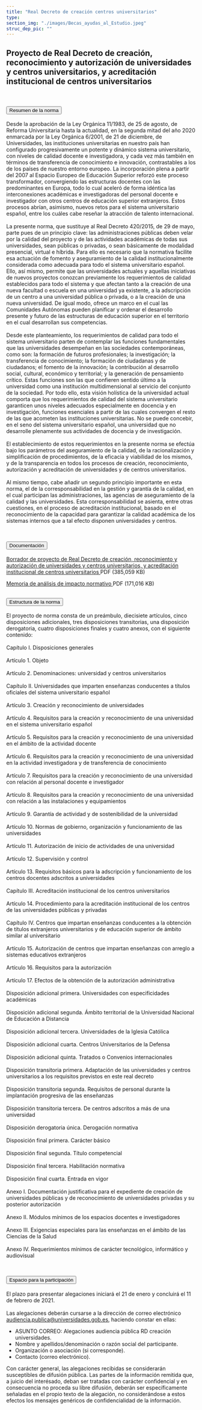```yaml
---
title: "Real Decreto de creación centros universitarios"
type: 
section_img: "./images/Becas_ayudas_al_Estudio.jpeg"
struc_dep_pic: ""
---
```

## Proyecto de Real Decreto de creación, reconocimiento y autorización de universidades y centros universitarios, y acreditación institucional de centros universitarios<br><br>
<section>
    <article>
        <div class="container container_xl_accoordion p-0">
            <div class="row mt-4">
                <div class="col-lg-12 content_collapse mb-120">
                                <div class="accordion" id="accordionPanelsStayOpenExample">
                                    <div class="accordion-item">
                                        <h2 class="accordion-header" id="panelsStayOpen-headingOne">
                                            <button class="accordion-button collapsed" type="button" data-bs-toggle="collapse" data-bs-target="#panelsStayOpen-collapseOne" aria-expanded="false" aria-controls="panelsStayOpen-collapseOne">
                                               Resumen de la norma
                                            </button>
                                        </h2>
                                        <div id="panelsStayOpen-collapseOne" class="accordion-collapse collapse " aria-labelledby="panelsStayOpen-headingOne">
                                            <div class="accordion-body">
                                                <article id="section_link">
                                                    <div class="container-fluid">
                                                        <div class="row">
                                                            <div class="col-12">
                                                                Desde la aprobación de la Ley Orgánica 11/1983, de 25 de agosto, de Reforma Universitaria hasta la actualidad, en la segunda mitad del año 2020 enmarcada por la Ley Orgánica 6/2001, de 21 de diciembre, de Universidades, las instituciones universitarias en nuestro país han configurado progresivamente un potente y dinámico sistema universitario, con niveles de calidad docente e investigadora, y cada vez más también en términos de transferencia de conocimiento e innovación, contrastables a los de los países de nuestro entorno europeo. La incorporación plena a partir del 2007 al Espacio Europeo de Educación Superior reforzó este proceso transformador, convergiendo las estructuras docentes con las predominantes en Europa, todo lo cual aceleró de forma idéntica las interconexiones académicas e investigadoras del personal docente e investigador con otros centros de educación superior extranjeros. Estos procesos abrían, asimismo, nuevos retos para el sistema universitario español, entre los cuáles cabe reseñar la atracción de talento internacional. <br><br>
								La presente norma, que sustituye al Real Decreto 420/2015, de 29 de mayo, parte pues de un principio clave: las administraciones públicas deben velar por la calidad del proyecto y de las actividades académicas de todas sus universidades, sean públicas o privadas, o sean básicamente de modalidad presencial, virtual e híbrida. Para ello es necesario que la normativa facilite esa actuación de fomento y aseguramiento de la calidad institucionalmente considerada como adecuada para todo el sistema universitario español. Ello, así mismo, permite que las universidades actuales y aquellas iniciativas de nuevos proyectos conozcan previamente los requerimientos de calidad establecidos para todo el sistema y que afectan tanto a la creación de una nueva facultad o escuela en una universidad ya existente, a la adscripción de un centro a una universidad pública o privada, o a la creación de una nueva universidad. De igual modo, ofrece un marco en el cual las Comunidades Autónomas pueden planificar y ordenar el desarrollo presente y futuro de las estructuras de educación superior en el territorio en el cual desarrollan sus competencias. <br><br>
								Desde este planteamiento, los requerimientos de calidad para todo el sistema universitario parten de contemplar las funciones fundamentales que las universidades desempeñan en las sociedades contemporáneas, como son: la formación de futuros profesionales; la investigación; la transferencia de conocimiento; la formación de ciudadanas y de ciudadanos; el fomento de la innovación; la contribución al desarrollo social, cultural, económico y territorial; y la generación de pensamiento crítico. Estas funciones son las que confieren sentido último a la universidad como una institución multidimensional al servicio del conjunto de la sociedad. Por todo ello, esta visión holística de la universidad actual comporta que los requerimientos de calidad del sistema universitario garanticen unos niveles adecuados especialmente en docencia y en investigación, funciones esenciales a partir de las cuales convergen el resto de las que acometen las instituciones universitarias. No se puede concebir, en el seno del sistema universitario español, una universidad que no desarrolle plenamente sus actividades de docencia y de investigación. <br><br>
								El establecimiento de estos requerimientos en la presente norma se efectúa bajo los parámetros del aseguramiento de la calidad, de la racionalización y simplificación de procedimientos, de la eficacia y viabilidad de los mismos, y de la transparencia en todos los procesos de creación, reconocimiento, autorización y acreditación de universidades y de centros universitarios. <br><br>
								Al mismo tiempo, cabe añadir un segundo principio importante en esta norma, el de la corresponsabilidad en la gestión y garantía de la calidad, en el cual participan las administraciones, las agencias de aseguramiento de la calidad y las universidades. Esta corresponsabilidad se asienta, entre otras cuestiones, en el proceso de acreditación institucional, basado en el reconocimiento de la capacidad para garantizar la calidad académica de los sistemas internos que a tal efecto disponen universidades y centros. <br><br>
                                                            </div>
                                                        </div>
                                                    </div>
                                                </article>
                                            </div>
                                        </div>
                                    </div>
                                    <div class="accordion-item">
                                        <h2 class="accordion-header" id="panelsStayOpen-headingTwo">
                                            <button class="accordion-button collapsed" type="button" data-bs-toggle="collapse" data-bs-target="#panelsStayOpen-collapseTwo" aria-expanded="false">
                                                Documentación
                                            </button>
                                        </h2>
                                        <div id="panelsStayOpen-collapseTwo" class="accordion-collapse collapse" aria-labelledby="panelsStayOpen-headingTwo">
                                            <div class="accordion-body">
                                                <article id="section_link">
                                                    <div class="container-fluid">
                                                        <div class="row">
                                                            <div class="col-12">
								<div class="col-lg-12 cards_download_cnt">  
			<div class="row"> 
				<div class="download_card"> 
					<a class="card" href="{{<siteurl>}}/documentos/pdf/tu_administracion/20210120_Borrador_RD_creacion_rec_universidades_Texto_final_audiencia.pdf" target="_blank"> 
					<div class="card-header"> 
						   <i class="fal fa-download"></i> 
					</div> </a> 
					<div class="card-body"> 
						<p class="text_file"><a class="card" href="{{<siteurl>}}/documentos/pdf/20210120_Borrador_RD_creacion_rec_universidades_Texto_final_audiencia.pdf" target="_blank">  
						<span class="tit">Borrador de proyecto de Real Decreto de creación, reconocimiento y autorización de universidades y centros universitarios, y acreditación institucional de centros universitarios </span></a> <i class="fal fa-file-pdf pdf_icon text-danger"></i> PDF (385,059 KB) 
					</div>
				</div> 	
				<div class="download_card"> 
					<a class="card" href="{{<siteurl>}}/documentos/pdf/tu_administracion/20210120_MAIN_RDcreacion_universidades-texto_audiencia.pdf" target="_blank"> 
					<div class="card-header"> 
						   <i class="fal fa-download"></i> 
					</div> </a> 
					<div class="card-body"> 
						<p class="text_file"><a class="card" href="{{<siteurl>}}/documentos/pdf/tu_administracion/20210120_MAIN_RDcreacion_universidades-texto_audiencia.pdf" target="_blank">  
						<span class="tit">Memoria de análisis de impacto normativo </span></a> PDF (171,016 KB)
					</div>
				</div>
			</div> 
		</div> 
                                                            </div>
                                                        </div>
                                                    </div>
                                                </article>
                                            </div>
                                        </div>
				</div>
				<div class="accordion-item">
                                        <h2 class="accordion-header" id="panelsStayOpen-headingTree">
                                            <button class="accordion-button collapsed" type="button" data-bs-toggle="collapse" data-bs-target="#panelsStayOpen-collapseTree" aria-expanded="false">
                                                 Estructura de la norma
                                            </button>
                                        </h2>
                                        <div id="panelsStayOpen-collapseTree" class="accordion-collapse collapse" aria-labelledby="panelsStayOpen-headingTree">
                                            <div class="accordion-body">
                                                <article id="section_link">
                                                    <div class="container-fluid">
                                                        <div class="row">
                                                            <div class="col-12">
								El proyecto de norma consta de un preámbulo, diecisiete artículos, cinco disposiciones adicionales, tres disposiciones transitorias, una disposición derogatoria, cuatro disposiciones finales y cuatro anexos, con el siguiente contenido: <br><br>
								Capítulo I. Disposiciones generales<br><br>
								Artículo 1. Objeto<br><br>
								Artículo 2. Denominaciones: universidad y centros universitarios<br><br>
								Capítulo II. Universidades que imparten enseñanzas conducentes a títulos oficiales del sistema universitario español<br><br>
								Artículo 3. Creación y reconocimiento de universidades<br><br>
								Artículo 4. Requisitos para la creación y reconocimiento de una universidad en el sistema universitario español<br><br>
								Artículo 5. Requisitos para la creación y reconocimiento de una universidad en el ámbito de la actividad docente<br><br>
								Artículo 6. Requisitos para la creación y reconocimiento de una universidad en la actividad investigadora y de transferencia de conocimiento<br><br>
								Artículo 7. Requisitos para la creación y reconocimiento de una universidad con relación al personal docente e investigador<br><br>
								Artículo 8. Requisitos para la creación y reconocimiento de una universidad con relación a las instalaciones y equipamientos<br><br>
								Artículo 9. Garantía de actividad y de sostenibilidad de la universidad<br><br>
								Artículo 10. Normas de gobierno, organización y funcionamiento de las universidades<br><br>
								Artículo 11. Autorización de inicio de actividades de una universidad<br><br>
								Artículo 12. Supervisión y control<br><br>
								Artículo 13. Requisitos básicos para la adscripción y funcionamiento de los centros docentes adscritos a universidades<br><br>
								Capítulo III. Acreditación institucional de los centros universitarios<br><br>
								Artículo 14. Procedimiento para la acreditación institucional de los centros de las universidades públicas y privadas<br><br>
								Capítulo IV. Centros que impartan enseñanzas conducentes a la obtención de títulos extranjeros universitarios y de educación superior de ámbito similar al universitario <br><br>    
								Artículo 15. Autorización de centros que impartan enseñanzas con arreglo a sistemas educativos extranjeros<br><br>
								Artículo 16. Requisitos para la autorización<br><br>
								Artículo 17. Efectos de la obtención de la autorización administrativa<br><br>
								Disposición adicional primera. Universidades con especificidades académicas <br><br>
								Disposición adicional segunda. Ámbito territorial de la Universidad Nacional de Educación a Distancia <br><br>
								Disposición adicional tercera. Universidades de la Iglesia Católica <br><br>
								Disposición adicional cuarta. Centros Universitarios de la Defensa <br><br>
								Disposición adicional quinta. Tratados o Convenios internacionales <br><br>
								Disposición transitoria primera. Adaptación de las universidades y centros universitarios a los requisitos previstos en este real decreto <br><br>
								Disposición transitoria segunda. Requisitos de personal durante la implantación progresiva de las enseñanzas <br><br>
								Disposición transitoria tercera. De centros adscritos a más de una universidad<br><br>
								Disposición derogatoria única. Derogación normativa<br><br>
								Disposición final primera. Carácter básico<br><br>
								Disposición final segunda. Título competencial<br><br>
								Disposición final tercera. Habilitación normativa <br><br>
								Disposición final cuarta. Entrada en vigor <br><br>   
								Anexo I. Documentación justificativa para el expediente de creación de universidades públicas y de reconocimiento de universidades privadas y su posterior autorización<br><br>
								Anexo II. Módulos mínimos de los espacios docentes e investigadores<br><br>
								Anexo III. Exigencias especiales para las enseñanzas en el ámbito de las Ciencias de la Salud <br><br>
								Anexo IV. Requerimientos mínimos de carácter tecnológico, informático y audiovisual <br><br>
								</div>
                                                        </div>
                                                    </div>
                                                </article>
                                            </div>
                                        </div>
                                    </div>
                                    <div class="accordion-item">
                                        <h2 class="accordion-header" id="panelsStayOpen-headingFour">
                                            <button class="accordion-button collapsed" type="button" data-bs-toggle="collapse" data-bs-target="#panelsStayOpen-collapseFour" aria-expanded="false">
                                                 Espacio para la participación
                                            </button>
                                        </h2>
                                        <div id="panelsStayOpen-collapseFour" class="accordion-collapse collapse" aria-labelledby="panelsStayOpen-headingFour">
                                            <div class="accordion-body">
                                                <article id="section_link">
                                                    <div class="container-fluid">
                                                        <div class="row">
                                                            <div class="col-12">
								El plazo para presentar alegaciones iniciará el 21 de enero y concluirá el 11 de febrero de 2021.<br><br>
								Las alegaciones deberán cursarse a la dirección de correo electrónico <a href="mailto:audiencia.publica@universidades.gob.es">audiencia.publica@universidades.gob.es</a>, haciendo constar en ellas:
								<ul>
									<li>ASUNTO CORREO: Alegaciones audiencia pública RD creación universidades.</li>
									<li>Nombre y apellidos/denominación o razón social del participante. </li>
									<li>Organización o asociación (si corresponde). </li>
									<li>Contacto (correo electrónico). </li>
								</ul>
								Con carácter general, las alegaciones recibidas se considerarán susceptibles de difusión pública. Las partes de la información remitida que, a juicio del interésado, deban ser tratadas con carácter confidencial y en consecuencia no proceda su libre difusión, deberán ser específicamente señaladas en el propio texto de la alegación, no considerándose a estos efectos los mensajes genéricos de confidencialidad de la información.  <br><br>
								</div>
                                            </div>
                                        </div>
                                    </article>
                                </div>
                            </div>
                        </div>         
                    </div>
                </div>
            </div>
        </div>
    </article>
</section>